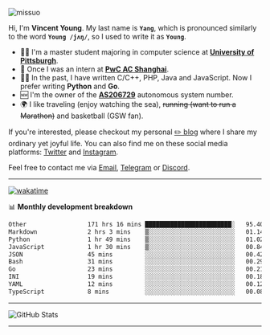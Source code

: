 <p align="left"> <img src="https://komarev.com/ghpvc/?username=missuo&label=Profile%20views&color=0e75b6&style=flat" alt="missuo" /> </p>


Hi, I'm **Vincent Young**. My last name is **`Yang`**, which is pronounced similarly to the word **`Young /jʌŋ/`**, so I used to write it as **`Young`**. 

-  👨‍🎓 I'm a master student majoring in computer science at [**University of Pittsburgh**](https://www.pitt.edu).
-  💼 Once I was an intern at **[PwC AC Shanghai](https://www.linkedin.com/company/pwc-ac-shanghai/)**.
-  👨‍💻 In the past, I have written C/C++, PHP, Java and JavaScript. Now I prefer writing **Python** and **Go**.
-  🆕 I'm the owner of the **[AS206729](https://bgp.tools/AS206729)** autonomous system number.
-  🌍 I like traveling (enjoy watching the sea), ~~running (want to run a Marathon)~~ and basketball (GSW fan).

If you're interested, please checkout my personal [✏️ blog](https://missuo.me/) where I share my ordinary yet joyful life. You can also find me on these social media platforms: [Twitter](https://twitter.com/m1ssuo) and [Instagram](https://www.instagram.com/m1ssuo).

Feel free to contact me via <a href="mailto:i@yyt.moe">Email</a>, [Telegram](https://t.me/missuo) or [Discord](https://discordapp.com/users/missuo#7448).

-------

[![wakatime](https://wakatime.com/badge/user/c13cd961-40ca-417a-afb6-1f9ea8ac295c.svg)](https://wakatime.com/@missuo)

📊 **Monthly development breakdown**
<!--START_SECTION:waka-->

```txt
Other                 171 hrs 16 mins ████████████████████████░   95.40 %
Markdown              2 hrs 3 mins    ▒░░░░░░░░░░░░░░░░░░░░░░░░   01.14 %
Python                1 hr 49 mins    ▒░░░░░░░░░░░░░░░░░░░░░░░░   01.02 %
JavaScript            1 hr 30 mins    ▒░░░░░░░░░░░░░░░░░░░░░░░░   00.84 %
JSON                  45 mins         ░░░░░░░░░░░░░░░░░░░░░░░░░   00.42 %
Bash                  31 mins         ░░░░░░░░░░░░░░░░░░░░░░░░░   00.29 %
Go                    23 mins         ░░░░░░░░░░░░░░░░░░░░░░░░░   00.21 %
INI                   19 mins         ░░░░░░░░░░░░░░░░░░░░░░░░░   00.18 %
YAML                  12 mins         ░░░░░░░░░░░░░░░░░░░░░░░░░   00.12 %
TypeScript            8 mins          ░░░░░░░░░░░░░░░░░░░░░░░░░   00.08 %
```

<!--END_SECTION:waka-->

-------

![GitHub Stats](https://github-readme-stats-opal-alpha-76.vercel.app/api?username=missuo&show_icons=true&theme=transparent)

-------

